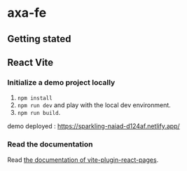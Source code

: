 # axa-fe

## Getting stated

## React Vite

### Initialize a demo project locally

1. `npm install`
2. `npm run dev` and play with the local dev environment.
3. `npm run build`.

demo deployed : https://sparkling-naiad-d124af.netlify.app/

### Read the documentation

Read [the documentation of vite-plugin-react-pages](https://vitejs.github.io/vite-plugin-react-pages/).
